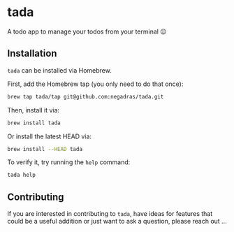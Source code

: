 # tada

A todo app to manage your todos from your terminal 😉

## Installation

`tada` can be installed via Homebrew.

First, add the Homebrew tap (you only need to do that once):

```sh
brew tap tada/tap git@github.com:negadras/tada.git
```

Then, install it via:

```sh
brew install tada
```

Or install the latest HEAD via:

```sh
brew install --HEAD tada
```

To verify it, try running the `help` command:

```sh
tada help
```

## Contributing

If you are interested in contributing to `tada`, have ideas for features that could be a useful addition or just
want to ask a question, please reach out ...
